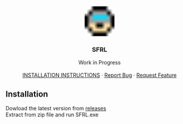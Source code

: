 <br />
<p align="center">
  <a href="https://github.com/Jrumfelt/scifi-roguelike-game">
    <img src="Images/NormanHead.png" alt="Icon" width="80" height="80">
  </a>

  <h3 align="center">SFRL</h3>

  <p align="center">
    Work in Progress 
    <br />
    <br />
    <a href="#installation">INSTALLATION INSTRUCTIONS</b></a>
    ·
    <a href="https://github.com/Jrumfelt/scifi-roguelike-game/issues">Report Bug</a>
    ·
    <a href="https://github.com/Jrumfelt/scifi-roguelike-game/issues">Request Feature</a>
  </p>
</p>

## Installation

Dowload the latest version from [releases](https://github.com/Jrumfelt/scifi-roguelike-game/releases)<br>
Extract from zip file and run SFRL.exe
